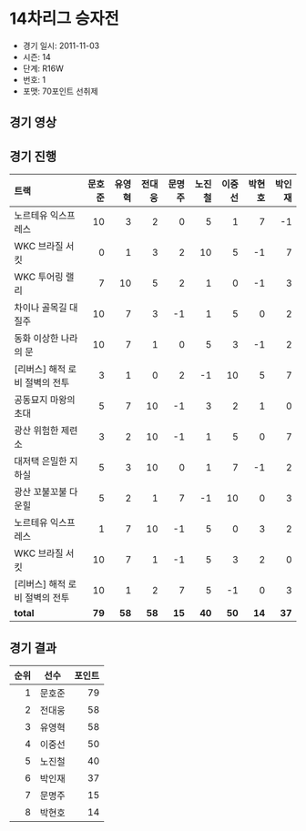 # 14차리그 승자전

- 경기 일시: 2011-11-03
- 시즌: 14
- 단계: R16W
- 번호: 1
- 포맷: 70포인트 선취제





## 경기 영상
## 경기 진행

| 트랙 | 문호준 | 유영혁 | 전대웅 | 문명주 | 노진철 | 이중선 | 박현호 | 박인재 |
|:---|---:|---:|---:|---:|---:|---:|---:|---:|
| 노르테유 익스프레스 | 10 | 3 | 2 | 0 | 5 | 1 | 7 | -1 |
| WKC 브라질 서킷 | 0 | 1 | 3 | 2 | 10 | 5 | -1 | 7 |
| WKC 투어링 랠리 | 7 | 10 | 5 | 2 | 1 | 0 | -1 | 3 |
| 차이나 골목길 대질주 | 10 | 7 | 3 | -1 | 1 | 5 | 0 | 2 |
| 동화 이상한 나라의 문 | 10 | 7 | 1 | 0 | 5 | 3 | -1 | 2 |
| [리버스] 해적 로비 절벽의 전투 | 3 | 1 | 0 | 2 | -1 | 10 | 5 | 7 |
| 공동묘지 마왕의 초대 | 5 | 7 | 10 | -1 | 3 | 2 | 1 | 0 |
| 광산 위험한 제련소 | 3 | 2 | 10 | -1 | 1 | 5 | 0 | 7 |
| 대저택 은밀한 지하실 | 5 | 3 | 10 | 0 | 1 | 7 | -1 | 2 |
| 광산 꼬불꼬불 다운힐 | 5 | 2 | 1 | 7 | -1 | 10 | 0 | 3 |
| 노르테유 익스프레스 | 1 | 7 | 10 | -1 | 5 | 0 | 3 | 2 |
| WKC 브라질 서킷 | 10 | 7 | 1 | -1 | 5 | 3 | 2 | 0 |
| [리버스] 해적 로비 절벽의 전투 | 10 | 1 | 2 | 7 | 5 | -1 | 0 | 3 |
| __total__ | __79__ | __58__ | __58__ | __15__ | __40__ | __50__ | __14__ | __37__ |




## 경기 결과

| 순위 | 선수 | 포인트 |
|---:|:---:|---:|
| 1 | 문호준 | 79 |
| 2 | 전대웅 | 58 |
| 3 | 유영혁 | 58 |
| 4 | 이중선 | 50 |
| 5 | 노진철 | 40 |
| 6 | 박인재 | 37 |
| 7 | 문명주 | 15 |
| 8 | 박현호 | 14 |

